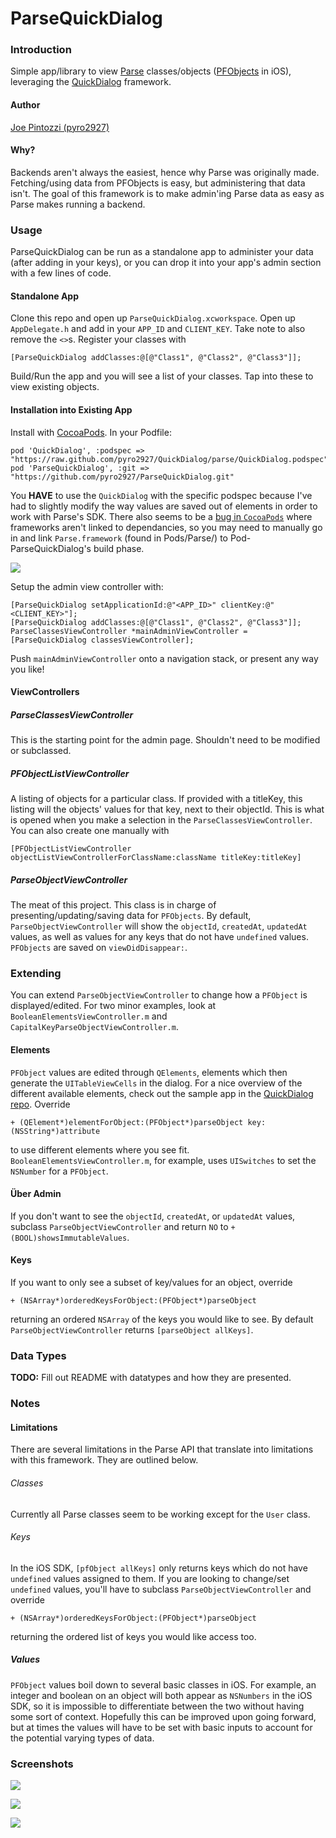 ParseQuickDialog
================

### Introduction
Simple app/library to view [Parse](https://parse.com/) classes/objects ([PFObjects](https://parse.com/docs/ios/api/Classes/PFObject.html) in iOS), leveraging the [QuickDialog](https://github.com/escoz/QuickDialog) framework.

#### Author

[Joe Pintozzi (pyro2927)](https://github.com/pyro2927)

#### Why?

Backends aren't always the easiest, hence why Parse was originally made.  Fetching/using data from PFObjects is easy, but administering that data isn't.  The goal of this framework is to make admin'ing Parse data as easy as Parse makes running a backend.

### Usage

ParseQuickDialog can be run as a standalone app to administer your data (after adding in your keys), or you can drop it into your app's admin section with a few lines of code.

#### Standalone App

Clone this repo and open up `ParseQuickDialog.xcworkspace`.  Open up `AppDelegate.h` and add in your `APP_ID` and `CLIENT_KEY`.  Take note to also remove the `<>`s.  Register your classes with

    [ParseQuickDialog addClasses:@[@"Class1", @"Class2", @"Class3"]];
    
Build/Run the app and you will see a list of your classes.  Tap into these to view existing objects.

#### Installation into Existing App

Install with [CocoaPods](http://cocoapods.org).  In your Podfile:

    pod 'QuickDialog', :podspec => "https://raw.github.com/pyro2927/QuickDialog/parse/QuickDialog.podspec"
    pod 'ParseQuickDialog', :git => "https://github.com/pyro2927/ParseQuickDialog.git"
    
You **HAVE** to use the `QuickDialog` with the specific podspec because I've had to slightly modify the way values are saved out of elements in order to work with Parse's SDK.  There also seems to be a [bug in `CocoaPods`](https://github.com/CocoaPods/Core/issues/24) where frameworks aren't linked to dependancies, so you may need to manually go in and link `Parse.framework` (found in Pods/Parse/) to Pod-ParseQuickDialog's build phase.

![](http://i.imgur.com/WtZF62q.png)

Setup the admin view controller with:

    [ParseQuickDialog setApplicationId:@"<APP_ID>" clientKey:@"<CLIENT_KEY>"];
    [ParseQuickDialog addClasses:@[@"Class1", @"Class2", @"Class3"]];
    ParseClassesViewController *mainAdminViewController = [ParseQuickDialog classesViewController];
    
Push `mainAdminViewController` onto a navigation stack, or present any way you like!

#### ViewControllers

##### ParseClassesViewController

This is the starting point for the admin page.  Shouldn't need to be modified or subclassed.

##### PFObjectListViewController

A listing of objects for a particular class.  If provided with a titleKey, this listing will the objects' values for that key, next to their objectId.  This is what is opened when you make a selection in the `ParseClassesViewController`.  You can also create one manually with

    [PFObjectListViewController objectListViewControllerForClassName:className titleKey:titleKey]
    
##### ParseObjectViewController

The meat of this project.  This class is in charge of presenting/updating/saving data for `PFObjects`.  By default, `ParseObjectViewController` will show the `objectId`, `createdAt`, `updatedAt` values, as well as values for any keys that do not have `undefined` values.  `PFObjects` are saved on `viewDidDisappear:`.

### Extending

You can extend `ParseObjectViewController` to change how a `PFObject` is displayed/edited.  For two minor examples, look at `BooleanElementsViewController.m` and `CapitalKeyParseObjectViewController.m`.

#### Elements

`PFObject` values are edited through `QElements`, elements which then generate the `UITableViewCells` in the dialog.  For a nice overview of the different available elements, check out the sample app in the [QuickDialog repo](https://github.com/escoz/QuickDialog).  Override

    + (QElement*)elementForObject:(PFObject*)parseObject key:(NSString*)attribute
    
to use different elements where you see fit.  `BooleanElementsViewController.m`, for example, uses `UISwitches` to set the `NSNumber` for a `PFObject`.

#### Über Admin

If you don't want to see the `objectId`, `createdAt`, or `updatedAt` values, subclass `ParseObjectViewController` and return `NO` to `+ (BOOL)showsImmutableValues`.
    
#### Keys

If you want to only see a subset of key/values for an object, override

    + (NSArray*)orderedKeysForObject:(PFObject*)parseObject

returning an ordered `NSArray` of the keys you would like to see.  By default `ParseObjectViewController` returns `[parseObject allKeys]`.

### Data Types

**TODO:** Fill out README with datatypes and how they are presented.

### Notes

#### Limitations

There are several limitations in the Parse API that translate into limitations with this framework.  They are outlined below.

###### Classes

Currently all Parse classes seem to be working except for the `User` class.

###### Keys

In the iOS SDK, `[pfObject allKeys]` only returns keys which do not have `undefined` values assigned to them.  If you are looking to change/set `undefined` values, you'll have to subclass `ParseObjectViewController` and override

    + (NSArray*)orderedKeysForObject:(PFObject*)parseObject
    
returning the ordered list of keys you would like access too.

##### Values

`PFObject` values boil down to several basic classes in iOS.  For example, an integer and boolean on an object will both appear as `NSNumbers` in the iOS SDK, so it is impossible to differentiate between the two without having some sort of context.  Hopefully this can be improved upon going forward, but at times the values will have to be set with basic inputs to account for the potential varying types of data.


### Screenshots

![](http://i.imgur.com/TXAP9k3.png)

![](http://i.imgur.com/PJaEpPf.png)

![](http://i.imgur.com/WHCZE6c.png)
